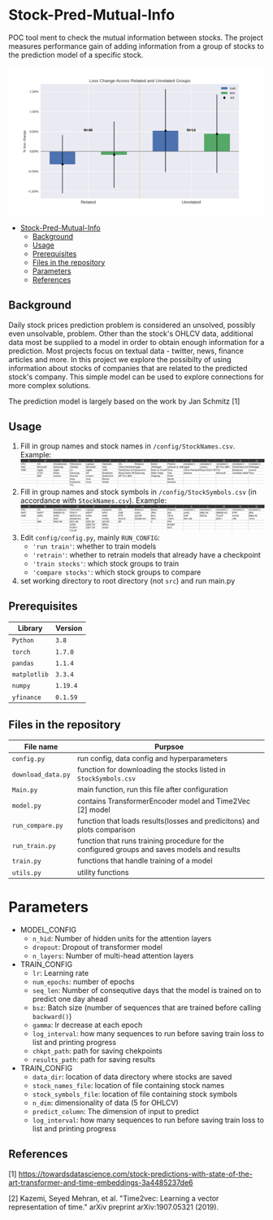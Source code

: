 # Stock-Pred-Mutual-Info
POC tool ment to check the mutual information between stocks. The project measures performance gain of adding information from a group of stocks to the prediction model of a specific stock.


![results](https://github.com/Aviv-Ratzon/Shit-Class_Stock-Pred/blob/main/images/Loss_Change_Stats.png)

- [Stock-Pred-Mutual-Info](#Stock-Pred-Mutual-Info)
  * [Background](#background)
  * [Usage](#usage)
  * [Prerequisites](#prerequisites)
  * [Files in the repository](#files-in-the-repository)
  * [Parameters](#parameters)
  * [References](#references)

## Background
Daily stock prices prediction problem is considered an unsolved, possibly even unsolvable, problem. Other than the stock's OHLCV data, additional data most be supplied to a model in order to obtain enough information for a prediction. Most projects focus on textual data - twitter, news, finance articles and more. In this project we explore the possibilty of using information about stocks of companies that are related to the predicted stock's company. This simple model can be used to explore connections for more complex solutions.

The prediction model is largely based on the work by Jan Schmitz [1]

## Usage

1. Fill in group names and stock names in `/config/StockNames.csv`. Example:
![results](https://github.com/Aviv-Ratzon/Shit-Class_Stock-Pred/blob/main/images/StockNames.png)
1. Fill in group names and stock symbols in `/config/StockSymbols.csv` (in accordance with `StockNames.csv`). Example:
![results](https://github.com/Aviv-Ratzon/Shit-Class_Stock-Pred/blob/main/images/StockSymbols.png)
1. Edit `config/config.py`, mainly `RUN_CONFIG`:
    - `'run train'`: whether to train models
    - `'retrain'`: whether to retrain models that already have a checkpoint
    - `'train stocks'`: which stock groups to train
    - `'compare stocks'`: which stock groups to compare
1. set working directory to root directory (not `src`) and run main.py


## Prerequisites
|Library         | Version |
|----------------------|----|
|`Python`|  `3.8`|
|`torch`|  `1.7.0`|
|`pandas`|  `1.1.4`|
|`matplotlib`|  `3.3.4`|
|`numpy`|  `1.19.4`|
|`yfinance`|  `0.1.59`|


## Files in the repository

|File name         | Purpsoe |
|----------------------|------|
|`config.py`| run config, data config and hyperparameters |
|`download_data.py`| function for downloading the stocks listed in `StockSymbols.csv` |
|`Main.py`| main function, run this file after configuration|
|`model.py`| contains TransformerEncoder model and Time2Vec [2] model|
|`run_compare.py`| function that loads results(losses and predicitons) and plots comparison |
|`run_train.py`| function that runs training procedure for the configured groups and saves models and results|
|`train.py`| functions that handle training of a model|
|`utils.py`| utility functions|

# Parameters
- MODEL_CONFIG
    - `n_hid`: Number of hidden units for the attention layers
    - `dropout`: Dropout of transformer model
    - `n_layers`: Number of multi-head attention layers
- TRAIN_CONFIG
    - `lr`: Learning rate
    - `num_epochs`: number of epochs
    - `seq_len`: Number of consequtive days that the model is trained on to predict one day ahead
    - `bsz`: Batch size (number of sequences that are trained before calling `backward()`)
    - `gamma`: lr decrease at each epoch
    - `log_interval`: how many sequences to run before saving train loss to list and printing progress
    - `chkpt_path`: path for saving chekpoints
    - `results_path`: path for saving results
- TRAIN_CONFIG
    - `data_dir`: location of data directory where stocks are saved
    - `stock_names_file`: location of file containing stock names
    - `stock_symbols_file`: location of file containing stock symbols
    - `n_dim`: dimensionality of data (5 for OHLCV)
    - `predict_column`: The dimension of input to predict
    - `log_interval`: how many sequences to run before saving train loss to list and printing progress

## References
[1] https://towardsdatascience.com/stock-predictions-with-state-of-the-art-transformer-and-time-embeddings-3a4485237de6

[2] Kazemi, Seyed Mehran, et al. "Time2vec: Learning a vector representation of time." arXiv preprint arXiv:1907.05321 (2019).


